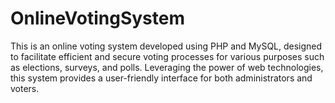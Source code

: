 # OnlineVotingSystem
This is an online voting system developed using PHP and MySQL, designed to facilitate efficient and secure voting processes for various purposes such as elections, surveys, and polls. Leveraging the power of web technologies, this system provides a user-friendly interface for both administrators and voters.
